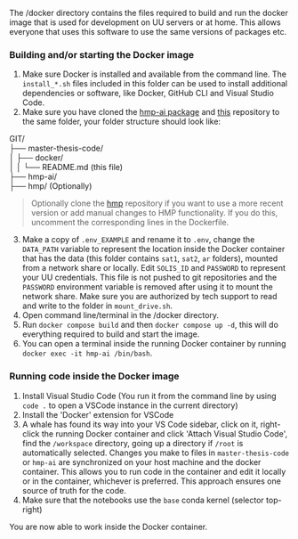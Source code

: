 The /docker directory contains the files required to build and run the docker image that is used for development on UU servers or at home. This allows everyone that uses this software to use the same versions of packages etc.

### Building and/or starting the Docker image
1. Make sure Docker is installed and available from the command line. The `install_*.sh` files included in this folder can be used to install additional dependencies or software, like Docker, GitHub CLI and Visual Studio Code.
2. Make sure you have cloned the [hmp-ai package](https://github.com/rickdott/) and [this](https://github.com/rickdott/master-thesis-code) repository to the same folder, your folder structure should look like:

GIT/\
├── master-thesis-code/\
│ ├── docker/\
│ │ └── README.md (this file)\
├── hmp-ai/\
├── hmp/ (Optionally)

>    Optionally clone the [hmp](https://github.com/GWeindel/hmp) repository if you want to use a more recent version or add manual changes to HMP functionality. If you do this, uncomment the corresponding lines in the Dockerfile.

3. Make a copy of `.env_EXAMPLE` and rename it to `.env`, change the `DATA_PATH` variable to represent the location inside the Docker container that has the data (this folder contains `sat1`, `sat2`, `ar` folders), mounted from a network share or locally. Edit `SOLIS_ID` and `PASSWORD` to represent your UU credentials. This file is not pushed to git repositories and the `PASSWORD` environment variable is removed after using it to mount the network share. Make sure you are authorized by tech support to read and write to the folder in `mount_drive.sh`.
4. Open command line/terminal in the /docker directory.
5. Run `docker compose build` and then `docker compose up -d`, this will do everything required to build and start the image.
6. You can open a terminal inside the running Docker container by running `docker exec -it hmp-ai /bin/bash`.

### Running code inside the Docker image
1. Install Visual Studio Code (You run it from the command line by using `code .` to open a VSCode instance in the current directory)
2. Install the 'Docker' extension for VSCode
3. A whale has found its way into your VS Code sidebar, click on it, right-click the running Docker container and click 'Attach Visual Studio Code', find the `/workspace` directory, going up a directory if `/root` is automatically selected. Changes you make to files in `master-thesis-code` or `hmp-ai` are synchronized on your host machine and the docker container. This allows you to run code in the container and edit it locally or in the container, whichever is preferred. This approach ensures one source of truth for the code.
4. Make sure that the notebooks use the `base` conda kernel (selector top-right)

You are now able to work inside the Docker container.
